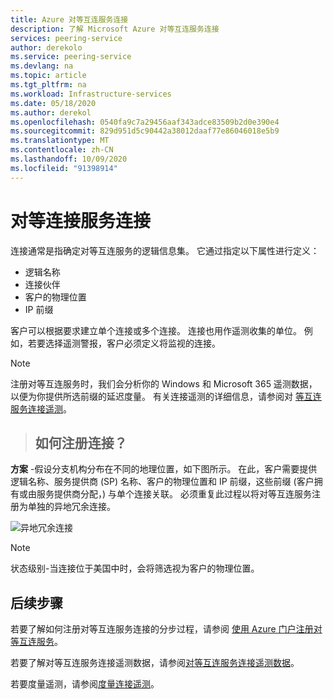 ```yaml
---
title: Azure 对等互连服务连接
description: 了解 Microsoft Azure 对等互连服务连接
services: peering-service
author: derekolo
ms.service: peering-service
ms.devlang: na
ms.topic: article
ms.tgt_pltfrm: na
ms.workload: Infrastructure-services
ms.date: 05/18/2020
ms.author: derekol
ms.openlocfilehash: 0540fa9c7a29456aaf343adce83509b2d0e390e4
ms.sourcegitcommit: 829d951d5c90442a38012daaf77e86046018e5b9
ms.translationtype: MT
ms.contentlocale: zh-CN
ms.lasthandoff: 10/09/2020
ms.locfileid: "91398914"
---
```

# <a name="peering-service-connection"></a>对等连接服务连接

连接通常是指确定对等互连服务的逻辑信息集。 它通过指定以下属性进行定义：

- 逻辑名称
- 连接伙伴
- 客户的物理位置
- IP 前缀

客户可以根据要求建立单个连接或多个连接。 连接也用作遥测收集的单位。 例如，若要选择遥测警报，客户必须定义将监视的连接。

> [!Note]
> 注册对等互连服务时，我们会分析你的 Windows 和 Microsoft 365 遥测数据，以便为你提供所选前缀的延迟度量。
>有关连接遥测的详细信息，请参阅对 [等互连服务连接遥测](connection-telemetry.md)。
>

>## <a name="how-to-register-a-connection"></a>如何注册连接？

**方案** -假设分支机构分布在不同的地理位置，如下图所示。 在此，客户需要提供逻辑名称、服务提供商 (SP) 名称、客户的物理位置和 IP 前缀，这些前缀 (客户拥有或由服务提供商分配，) 与单个连接关联。 必须重复此过程以将对等互连服务注册为单独的异地冗余连接。

![异地冗余连接](./media/peering-service-connection/peering-service-connections.png)

> [!Note]
> 状态级别-当连接位于美国中时，会将筛选视为客户的物理位置。
>

## <a name="next-steps"></a>后续步骤

若要了解如何注册对等互连服务连接的分步过程，请参阅 [使用 Azure 门户注册对等互连服务](azure-portal.md)。

若要了解对等互连服务连接遥测数据，请参阅[对等互连服务连接遥测数据](connection-telemetry.md)。

若要度量遥测，请参阅[度量连接遥测](measure-connection-telemetry.md)。
